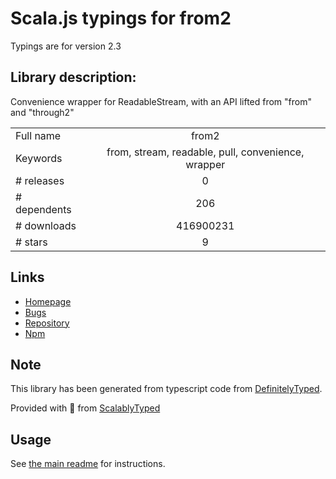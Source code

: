 
# Scala.js typings for from2

Typings are for version 2.3

## Library description:
Convenience wrapper for ReadableStream, with an API lifted from "from" and "through2"

|                    |                 |
| ------------------ | :-------------: |
| Full name          | from2 |
| Keywords           | from, stream, readable, pull, convenience, wrapper |
| # releases         | 0 |
| # dependents       | 206 |
| # downloads        | 416900231 |
| # stars            | 9 |

## Links
- [Homepage](https://github.com/hughsk/from2)
- [Bugs](https://github.com/hughsk/from2/issues)
- [Repository](https://github.com/hughsk/from2)
- [Npm](https://www.npmjs.com/package/from2)
    


## Note
This library has been generated from typescript code from [DefinitelyTyped](https://definitelytyped.org).

Provided with :purple_heart: from [ScalablyTyped](https://github.com/oyvindberg/ScalablyTyped)

## Usage
See [the main readme](../../readme.md) for instructions.



